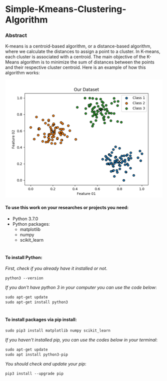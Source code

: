 # Simple-Kmeans-Clustering-Algorithm

### Abstract
K-means is a centroid-based algorithm, or a distance-based algorithm, where we calculate the distances to assign a point to a cluster. In K-means, each cluster is associated with a centroid. The main objective of the K-Means algorithm is to minimize the sum of distances between the points and their respective cluster centroid. Here is an example of how this algorithm works:

![K-means algorithm result](Images/Result.png)

#### To use this work on your researches or projects you need:
* Python 3.7.0
* Python packages:
	* matplotlib
	* numpy
	* scikit_learn
#

#### To install Python:
_First, check if you already have it installed or not_.
~~~~
python3 --version
~~~~
_If you don't have python 3 in your computer you can use the code below_:
~~~~
sudo apt-get update
sudo apt-get install python3
~~~~
#

#### To install packages via pip install:
~~~~
sudo pip3 install matplotlib numpy scikit_learn
~~~~
_If you haven't installed pip, you can use the codes below in your terminal_:
~~~~
sudo apt-get update
sudo apt install python3-pip
~~~~
_You should check and update your pip_:
~~~~
pip3 install --upgrade pip
~~~~
#
